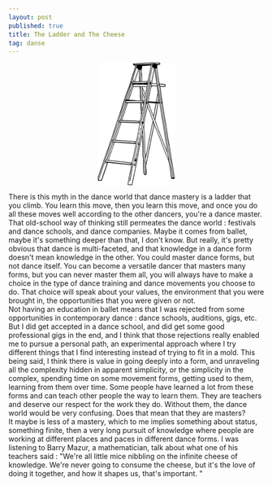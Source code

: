 ```yaml
---
layout: post
published: true
title: The Ladder and The Cheese
tag: danse
---
```


<img src="/images/2022-07-09-the-ladder-and-the-cheese.svg" alt="Image of a Ladder" style="
  display: block;
  margin-left: auto;
  margin-right: auto;
  width: 30%;
  .path {
    stroke-dasharray: 320;
    stroke-dashoffset: 0;
    animation: dash 10s ease infinite; 
  }
  @keyframes dash {
    from {
      stroke-dashoffset: 320;
    }
    to {
      stroke-dashoffset: 0;
    }
  }
}"/>


There is this myth in the dance world that dance mastery is a ladder that you climb. You learn this move, then you learn this move, and once you do all these moves well according to the other dancers, you're a dance master. That old-school way of thinking still permeates the dance world : festivals and dance schools, and dance companies. Maybe it comes from ballet, maybe it's something deeper than that, I don't know. But really, it's pretty obvious that dance is multi-faceted, and that knowledge in a dance form doesn't mean knowledge in the other. You could master dance forms, but not dance itself. You can become a versatile dancer that masters many forms, but you can never master them all, you will always have to make a choice in the type of dance training and dance movements you choose to do. That choice will speak about your values, the environment that you were brought in, the opportunities that you were given or not.<br>
Not having an education in ballet means that I was rejected from some opportunities in contemporary dance : dance schools, auditions, gigs, etc. But I did get accepted in a dance school, and did get some good professional gigs in the end, and I think that those rejections really enabled me to pursue a personal path, an experimental approach where I try different things that I find interesting instead of trying to fit in a mold.
This being said, I think there is value in going deeply into a form, and unraveling all the complexity hidden in apparent simplicity, or the simplicity in the complex, spending time on some movement forms, getting used to them, learning from them over time. Some people have learned a lot from these forms and can teach other people the way to learn them. They are teachers and deserve our respect for the work they do. Without them, the dance world would be very confusing. Does that mean that they are masters?<br>
It maybe is less of a mastery, which to me implies something about status, something finite, then a very long pursuit of knowledge where people are working at different places and paces in different dance forms. I was listening to Barry Mazur, a mathematician, talk about what one of his teachers said : 
"We're all little mice nibbling on the infinite cheese of knowledge. We're never going to consume the cheese, but it's the love of doing it together, and how it shapes us, that's important. "
